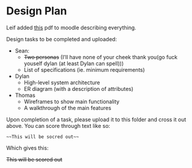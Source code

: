 # Design Plan

Leif added [this](Design%20Requirements.pdf) pdf to moodle describing everything.

Design tasks to be completed and uploaded:

* Sean:
	* ~~Two personas~~ (I'll have none of your cheek thank you(go fuck youself dylan (at least Dylan can spell)))
	* List of specifications (ie. minimum requirements)
* Dylan
	* High-level system architecture
	* ER diagram (with a description of attributes)
* Thomas
	* Wireframes to show main functionality
	* A walkthrough of the main features

Upon completion of a task, please upload it to this folder and cross it out above. You can score through text like so:

	~~This will be socred out~~

Which gives this:

~~This will be scored out~~
